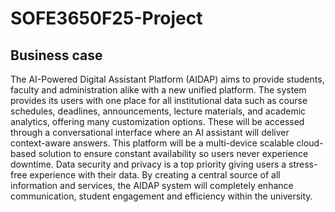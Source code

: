 # SOFE3650F25-Project
## Business case
The AI-Powered Digital Assistant Platform (AIDAP) aims to provide students, faculty and administration alike with a new unified platform. The system provides its users with one place for all institutional data such as course schedules, deadlines, announcements, lecture materials, and academic analytics, offering many customization options. These will be accessed through a conversational interface where an AI assistant will deliver context-aware answers. This platform will be a multi-device scalable cloud-based solution to ensure constant availability so users never experience downtime. Data security and privacy is a top priority giving users a stress-free experience with their data. By creating a central source of all information and services, the AIDAP system will completely enhance communication, student engagement and efficiency within the university.
